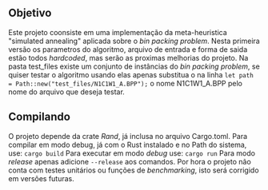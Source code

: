 ## Objetivo
Este projeto coonsiste em uma implementação da meta-heuristica "simulated annealing" aplicada sobre o _bin packing problem_.
Nesta primeira versão os parametros do algoritmo, arquivo de entrada e forma de saida estão todos _hardcoded_, mas serão as proximas melhorias do projeto.
Na pasta test\_files existe um conjunto de instâncias do _bin packing problem_, se quiser testar o algoritmo usando elas apenas substitua o na linha 
```let path = Path::new("test_files/N1C1W1_A.BPP");```
o nome N1C1W1\_A.BPP pelo nome do arquivo que deseja testar.
## Compilando
O projeto depende da crate _Rand_, já inclusa no arquivo Cargo.toml.
Para compilar em modo debug, já com o Rust instalado e no Path do sistema, use: 
```cargo build```
Para executar em modo _debug_ use: 
```cargo run```
Para modo _release_ apenas adicione ```--release``` aos comandos.
Por hora o projeto não conta com testes unitários ou funções de _benchmarking_, isto será corrigido em versões futuras.
